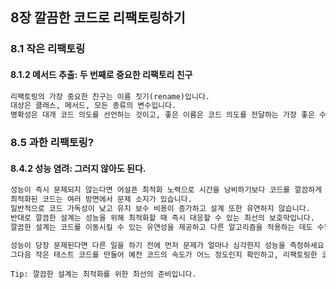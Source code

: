 ## 8장 깔끔한 코드로 리팩토링하기

### 8.1 작은 리팩토링

#### 8.1.2 메서드 추출: 두 번째로 중요한 리팩토리 친구

```markdown
리팩토링의 가장 중요한 친구는 이름 짓기(rename)입니다.
대상은 클래스, 메서드, 모든 종류의 변수입니다.
명확성은 대개 코드 의도를 선언하는 것이고, 좋은 이름은 코드 의도를 전달하는 가장 좋은 수단입니다.
```

### 8.5 과한 리팩토링?

#### 8.4.2 성능 염려: 그러지 않아도 된다.

```markdown
성능이 즉시 문제되지 않는다면 어설픈 최적화 노력으로 시간을 낭비하기보다 코드를 깔끔하게 유지하세요.
최적화된 코드는 여러 방면에서 문제 소지가 있습니다.
일반적으로 코드 가독성이 낮고 유지 보수 비용이 증가하고 설계 또한 유연하지 않습니다.
반대로 깔끔한 설계는 성능을 위해 최적화할 때 즉시 대응할 수 있는 최선의 보호막입니다.
깔끔한 설계는 코드를 이동시킬 수 있는 유연성을 제공하고 다른 알고리즘을 적용하는 데도 수월합니다.

성능이 당장 문제된다면 다른 일을 하기 전에 먼저 문제가 얼마나 심각한지 성능을 측정하세요.
그다음 작은 테스트 코드를 만들어 예전 코드의 속도가 어느 정도인지 확인하고, 리팩토링한 코드는 몇 퍼센트의 성능 저하가 있는지 판단하고 비교해 보세요.
```

`Tip: 깔끔한 설계는 최적화를 위한 최선의 준비입니다.`